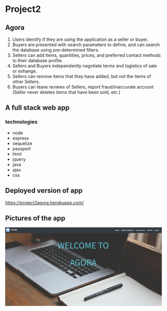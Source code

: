 # Project2

## Agora

1) Users identify if they are using the application as a seller or buyer.
2) Buyers are presented with search parameters to define, and can search the database using pre-determined filters.
3) Sellers can add items, quantities, prices, and preferred contact methods to their database profile.
4) Sellers and Buyers independently negotiate terms and logistics of sale or exhange.
5) Sellers can remove items that they have added, but not the items of other Sellers.
6) Buyers can leave reviews of Sellers, report fraud/inaccurate account (Seller never deletes items that have been sold, etc.)

## A full stack web app
### technologies
* node
* express
* sequelize
* passport
* html
* jquery
* java
* ajax
* css


## Deployed version of app
https://project2agora.herokuapp.com/ 

## Pictures of the app

![image of Agora Main page](./public/assets/images/AgoraMainPage.png)

